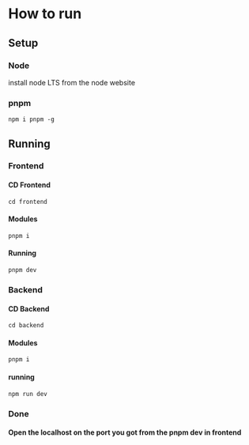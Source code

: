 # How to run

## Setup

### Node

install node LTS from the node website

### pnpm

`npm i pnpm -g`

## Running

### Frontend

#### CD Frontend

`cd frontend`

#### Modules

`pnpm i`

#### Running

`pnpm dev`

### Backend

#### CD Backend

`cd backend`

#### Modules

`pnpm i`

#### running

`npm run dev`

### Done

#### Open the localhost on the port you got from the pnpm dev in frontend
